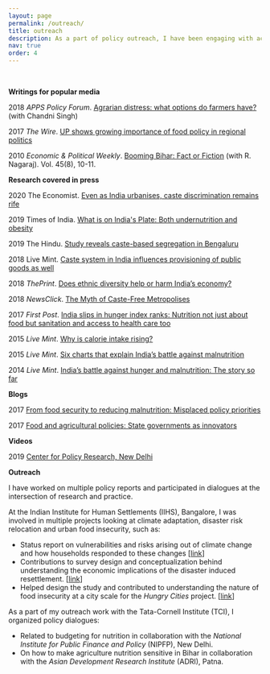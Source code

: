 ```yaml
---
layout: page
permalink: /outreach/
title: outreach
description: As a part of policy outreach, I have been engaging with academia, policymakers and general audience alike. Here is some information about the same
nav: true
order: 4
---
```




&nbsp;



**Writings for popular media**

2018 *APPS Policy Forum*. [Agrarian distress: what options do farmers have?](https://www.google.com/url?q=https%3A%2F%2Fwww.policyforum.net%2Fagrarian-distress-options-farmers%2F&sa=D&sntz=1&usg=AFQjCNG3NFyZiAAjqUS5aRm1aO-wT4Txig) (with Chandni Singh)

2017 *The Wire*. [UP shows growing importance of food policy in regional politics](https://www.google.com/url?q=https%3A%2F%2Fthewire.in%2F122641%2Fup-shows-growing-importance-of-food-policy-in-regional-politics%2F&sa=D&sntz=1&usg=AFQjCNEvH2OJWGcQLzdpTrNNwxfHsK6yRg)

2010 *Economic & Political Weekly*. [Booming Bihar: Fact or Fiction](https://www.google.com/url?q=https%3A%2F%2Fwww.epw.in%2Fjournal%2F2010%2F08%2Fcommentary%2Fbooming-bihar-fact-or-fiction.html&sa=D&sntz=1&usg=AFQjCNHrwDdxYuuEhiTzL0TAO6OwajXsxw) (with R. Nagaraj). Vol. 45(8), 10-11.

**Research covered in press**

2020 The Economist. [Even as India urbanises, caste discrimination remains rife](https://www.google.com/url?q=https%3A%2F%2Fwww.economist.com%2Fasia%2F2020%2F07%2F23%2Feven-as-india-urbanises-caste-discrimination-remains-rife&sa=D&sntz=1&usg=AFQjCNFJqOjgV0i-lshsPuHVnaoaX80OQg)

2019 Times of India. [What is on India's Plate: Both undernutrition and obesity](https://www.google.com/url?q=https%3A%2F%2Ftimesofindia.indiatimes.com%2Fcity%2Fchennai%2Fwhat-is-on-indias-plate-both-undernutrition-and-obesity%2Farticleshow%2F72942383.cms&sa=D&sntz=1&usg=AFQjCNE_S_HD6KdQuGEl9CzdKSPtBdfWSw)

2019 The Hindu. [Study reveals caste-based segregation in Bengaluru](https://www.google.com/url?q=https%3A%2F%2Fwww.thehindu.com%2Fnews%2Fcities%2Fbangalore%2Fstudy-reveals-caste-based-segregation-in-bengaluru%2Farticle26039905.ece&sa=D&sntz=1&usg=AFQjCNH51xD74aENfFUJ15xLswbuoKdYRg)

2018 Live Mint. [Caste system in India influences provisioning of public goods as well](https://www.google.com/url?q=https%3A%2F%2Fwww.livemint.com%2FPolitics%2FSNxvpkiDcejxNS6FhJvOkK%2FCaste-system-in-India-influences-provisioning-of-public-good.html&sa=D&sntz=1&usg=AFQjCNF5R0SNbXcXXllwDv4a1TudnlnQ_A)

2018  *ThePrint*. [Does ethnic diversity help or harm India’s economy?](https://www.google.com/url?q=https%3A%2F%2Ftheprint.in%2Fopinion%2Fdoes-ethnic-diversity-help-or-harm-indias-economy%2F96762%2F&sa=D&sntz=1&usg=AFQjCNG86qcSdheplG3VakpikUNLlEBWNg)

2018 *NewsClick*. [The Myth of Caste-Free Metropolises](https://www.google.com/url?q=https%3A%2F%2Fnewsclick.in%2Fmyth-caste-free-metropolises&sa=D&sntz=1&usg=AFQjCNFtmKHm8ZQglwx7spO6mRmOC5nNZw)

2017 *First Post*. [India slips in hunger index ranks: Nutrition not just about food but sanitation and access to health care too](http://www.google.com/url?q=http%3A%2F%2Fwww.firstpost.com%2Fbusiness%2Findia-slips-in-hunger-index-ranks-its-not-only-about-lack-of-food-but-about-sanitation-nutrition-access-to-health-care-too-4139325.html&sa=D&sntz=1&usg=AFQjCNFW4aneiWFubdfzqVLJMttO5KakkQ)

2015 *Live Mint*. [Why is calorie intake rising?](http://www.google.com/url?q=http%3A%2F%2Fwww.livemint.com%2FHome-Page%2FPmSPUOMjh0kSoPYNrE3FfM%2FWhy-is-calorie-intake-rising.html&sa=D&sntz=1&usg=AFQjCNGCmm_b1eZknBCdLaCqqhYSen34LA)

2015 *Live Mint*. [Six charts that explain India’s battle against malnutrition](http://www.google.com/url?q=http%3A%2F%2Fwww.livemint.com%2FOpinion%2FhvUQqhb18GqNd4Wg3DERAM%2FSix-charts-that-explain-Indias-battle-against-malnutrition.html&sa=D&sntz=1&usg=AFQjCNHH1jB3b_gzKYi-Lsvx1Jrgijnomg)

2014 *Live Mint*. [India’s battle against hunger and malnutrition: The story so far](http://www.google.com/url?q=http%3A%2F%2Fwww.livemint.com%2FOpinion%2FBBdMguo9nul09l6CoNU8fP%2FIndias-battle-against-hunger-and-malnutrition-The-story-so.html&sa=D&sntz=1&usg=AFQjCNGvFhCzLDV7pER1tjm7-YsCiarpGw)

**Blogs**

2017  [From food security to reducing malnutrition: Misplaced policy priorities](http://www.google.com/url?q=http%3A%2F%2Ftatacornell.tumblr.com%2Fpost%2F160820735369%2Ffrom-food-security-to-reducing-malnutrition&sa=D&sntz=1&usg=AFQjCNHYHtYfs8Y8HDv0sPz0HvxnaKx_LQ)

2017  [Food and agricultural policies: State governments as innovators](http://www.google.com/url?q=http%3A%2F%2Ftatacornell.tumblr.com%2Fpost%2F162287391194%2Ffood-and-agricultural-policies-state-governments&sa=D&sntz=1&usg=AFQjCNHpkufrGFe8mvOy6ZE4vCu53yQ8mw)

**Videos**

2019 [Center for Policy Research, New Delhi](https://www.youtube.com/watch?v=zMz4Y9DfLns)

**Outreach**

I have worked on multiple policy reports and participated in dialogues at the intersection of research and practice. 

At the Indian Institute for Human Settlements (IIHS), Bangalore, I was involved in multiple projects looking at climate adaptation, disaster risk relocation and urban food insecurity, such as:

- Status report on vulnerabilities and risks arising out of climate change and how households responded to these changes [[link](http://www.google.com/url?q=http%3A%2F%2Fwww.assar.uct.ac.za%2Fsites%2Fdefault%2Ffiles%2Fimage_tool%2Fimages%2F138%2FSouth_Asia%2FSouth%20Asia%20RDS%20full%20report_update.pdf&sa=D&sntz=1&usg=AFQjCNFAiJwKZriracRVE5ucdOQ-EwxSYw)]
- Contributions to survey design and conceptualization behind understanding the economic implications of the disaster induced resettlement. [[link](http://www.google.com/url?q=http%3A%2F%2Fiihs.co.in%2Fknowledge-gateway%2Fsite-reports-iiiiiiiv%2F&sa=D&sntz=1&usg=AFQjCNF5QSg2EliH2TlK_H6enZ0QWMCigw)]
- Helped design the study and contributed to understanding the nature of food insecurity at a city scale for the *Hungry Cities* project. [[link](http://www.google.com/url?q=http%3A%2F%2Fhungrycities.net%2Fwp-content%2Fuploads%2F2017%2F09%2FHC5.pdf&sa=D&sntz=1&usg=AFQjCNFVHhAEraFt-wPmIorxvk3lZK56fw)]

As a part of my outreach work with the Tata-Cornell Institute (TCI), I organized policy dialogues:

- Related to budgeting for nutrition in collaboration with the *National Institute for Public Finance and Policy* (NIPFP), New Delhi. 
- On how to make agriculture nutrition sensitive in Bihar in collaboration with the *Asian Development Research Institute* (ADRI), Patna.